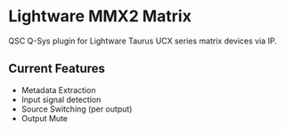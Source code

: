 # Lightware MMX2 Matrix

QSC Q-Sys plugin for Lightware Taurus UCX series matrix devices via IP.

## Current Features

- Metadata Extraction
- Input signal detection
- Source Switching (per output)
- Output Mute
